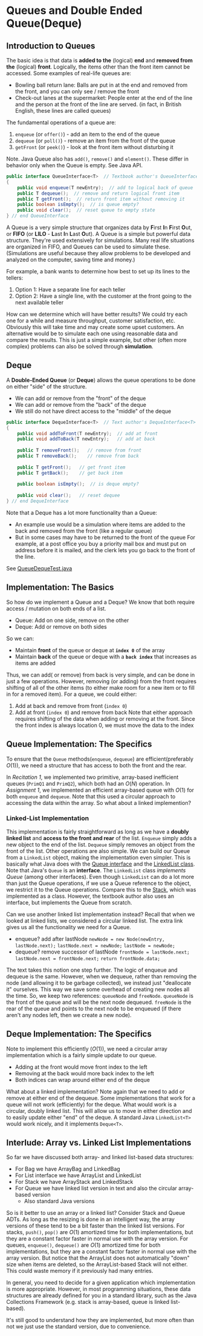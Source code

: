 # Queues and Double Ended Queue(Deque)
## Introduction to Queues
The basic idea is that data is **added to the** (logical) **end** and **removed from the** (logical) **front**. Logically, the items other than the front item cannot be accessed. Some examples of real-life queues are:
* Bowling ball return lane: Balls are put in at the end and removed from the front, and you can only see / remove the front
* Check-out lanes at the supermarket: People enter at the end of the line and the person at the front of the line are served. (in fact, in British English, these lines are called queues)

The fundamental operations of a queue are:
  1.  `enqueue` (or `offer()`)  - add an item to the end of the queue
  2.  `dequeue` (or `poll()`) - remove an item from the front of the queue
  3.  `getFront` (or `peek()`) - look at the front item without disturbing it

Note. Java Queue also has `add()`, `remove()` and `element()`. These differ in behavior only when the Queue is empty. See Java API.
```Java
public interface QueueInterface<T>  // Textbook author's QueueInterface
{
	public void enqueue(T newEntry);  // add to logical back of queue
	public T dequeue();  // remove and return logical front item
	public T getFront();  // return front item without removing it
	public boolean isEmpty();  // is queue empty?
	public void clear();  // reset queue to empty state
} // end QueueInterface
```

A Queue is a very simple structure that organizes data by **F**irst **I**n **F**irst **O**ut, or **FIFO** (or **LILO** - **L**ast **I**n **L**ast **O**ut). A Queue is a simple but powerful data structure. They're used extensively for simulations. Many real life situations are organized in FIFO, and Queues can be used to simulate these. (Simulations are useful because they allow problems to be developed and analyzed on the computer, saving time and money.)

For example, a bank wants to determine how best to set up its lines to the tellers:
1.  Option 1: Have a separate line for each teller
2. Option 2: Have a single line, with the customer at the front going to the next available teller

How can we determine which will have better results? We could try each one for a while and measure throughput, customer satisfaction, etc. Obviously this will take time and may create some upset customers. An alternative would be to simulate each one using reasonable data and compare the results. This is just a simple example, but other (often more complex) problems can also be solved through **simulation**.


## Deque
A **Double-Ended Queue** (or **Deque**) allows the queue operations to be done on either "side" of the structure.
- We can add or remove from the "front" of the deque
- We can add or remove from the "back" of the deque
- We still do not have direct access to the "middle" of the deque
```Java
public interface DequeInterface<T>  // Text author's DequeInterface<T>
{
	public void addToFront(T newEntry);  // add at front
	public void addToBack(T newEntry);   // add at back
	
	public T removeFront();   // remove from front
	public T removeBack();    // remove from back
	
	public T getFront();   // get front item
	public T getBack();    // get back item
	
	public boolean isEmpty();  // is deque empty?
	
	public void clear();   // reset dequee
} // end DequeInterface
```
Note that a Deque has a lot more functionality than a Queue:
- An example use would be a simulation where items are added to the back and removed from the front (like a regular queue)
- But in some cases may have to be returned to the front of the queue
	  For example, at a post office you buy a priority mail box and must put on address before it is mailed, and the clerk lets you go back to the front of the line.

See [QueueDequeTest.java](handout/QueueDequeTest.java)


## Implementation: The Basics
So how do we implement a Queue and a Deque? We know that both require access / mutation on both ends of a list.
- Queue: Add on one side, remove on the other
- Deque: Add or remove on both sides

So we can:
- Maintain **front** of the queue or deque at **`index 0`** of the array
- Maintain **back** of the queue or deque with a **`back index`** that increases as items are added

Thus, we can add( or remove) from back is  very simple, and can be done in just a few operations. However, removing (or adding) from the front requires shifting of all of the other items (to either make room for a new item or to fill in for a removed item). For a queue, we could either: 
1. Add at back and remove from front (`index 0`)
2. Add at front (`index 0`) and remove from back
Note that either approach requires shifting of the data when adding or removing at the front. Since the front index is always location 0, we must move the data to the index

## Queue Implementation: The Specifics
To ensure that the `Queue` methods(`enqueue`, `dequeue`) are efficient(preferably $O(1)$), we need a structure that has access to both the front and the rear.

In *Recitation 1*, we implemented two primitive, array-based inefficient queues (`PrimQ1` and `PrimQ2`), which both had an $O(N)$ operation. In *Assignment 1*, we implemented an efficient array-based queue with $O(1)$ for both `enqueue` and `dequeue`. Note that this used a circular approach to accessing the data within the array. So what about a linked implemention?

### Linked-List Implementation
This implementation is fairly straightforward as long as we have a **doubly linked list** and **access to the front and rear** of the list. `Enqueue` simply adds a new object to the end of the list. `Dequeue` simply removes an object from the front of the list. Other operations are also simple. We can build our Queue from a `LinkedList` object, making the implementation even simpler. This is basically what Java does with the [Queue interface](http://docs.oracle.com/javase/7/docs/api/java/util/Queue.html) and the [LinkedList class](http://docs.oracle.com/javase/7/docs/api/java/util/LinkedList.html).
Note that Java's `Queue` is an **interface**. The `LinkedList` class *implements Queue* (among other interfaces). Even though `LinkedList` can do a lot more than just the Queue operations, if we use a Queue reference to the object, we restrict it to the Queue operations. Compare this to the [Stack](http://docs.oracle.com/javase/7/docs/api/java/util/Stack.html), which was implemented as a class. However, the textbook author also uses an interface, but implements the Queue from scratch. 

Can we use another linked list implementation instead? Recall that when we looked at linked lists, we considered a circular linked list. The extra link gives us all the functionality we need for a Queue.
- enqueue? add after lastNode
	`newNode = new Node(newEntry, lastNode.next);`
	`lastNode.next = newNode;`
	`lastNode = newNode;`
- dequeue? remove successor of lastNode
	`frontNode = lastNode.next;`
	`lastNode.next = frontNode.next;`
	`return frontNode.data;`

The text takes this notion one step further. The logic of enqueue and dequeue is the same. However, when we dequeue, rather than removing the node (and allowing it to be garbage collected), we instead just "deallocate it" ourselves. This way we save some overhead of creating new nodes all the time. So, we keep two references: `queueNode` and `freeNode`. `queueNode` is the front of the queue and will be the next node dequeued. `freeNode` is the rear of the queue and points to the next node to be enqueued (if there aren't any nodes left, then we create a new node).





## Deque Implementation: The Specifics
Note to implement this efficiently ($O(1)$), we need a circular array implementation which is a fairly simple update to our queue.
- Adding at the front would move front index to the left
- Removing at the back would more back index to the left
- Both indices can wrap around either end of the deque

What about a linked implementation? Note again that we need to add or remove at either end of the dequeue. Some implementations that work for a queue will not work (efficiently) for the deque. What would work is a circular, doubly linked list. This will allow us to move in either direction and to easily update either "end" of the deque. A standard Java `LinkedList<T>` would work nicely, and it implements `Deque<T>`.

## Interlude: Array vs. Linked List Implementations
So far we have discussed both array- and linked list-based data structures:
- For Bag we have ArrayBag and LinkedBag
- For List interface we have ArrayList and LinkedList
- For Stack we have ArrayStack and LinkedStack
- For Queue we have linked list version in text and also the circular array-based version
	- Also standard Java versions

So is it better to use an array or a linked list? Consider Stack and Queue ADTs. As long as the resizing is done in an intelligent way, the array versions of these tend to be a bit faster than the linked list versions. For stacks, `push()`, `pop()` are $O(1)$ amortized time for both implementations, but they are a constant factor faster in normal use with the array version. For queues, `enqueue()`, `dequeue()` are $O(1)$ amortized time for both implementations, but they are a constant factor faster in normal use with the array version. But notice that the ArrayList does not automatically "down" size when items are deleted, so the ArrayList-based Stack will not either. This could waste memory if it previously had many entries.

In general, you need to decide for a given application which implementation is more appropriate. However, in most programming situations, these data structures are already defined for you in a standard library, such as the Java Collections Framework (e.g. stack is array-based, queue is linked list-based).

It's still good to understand how they are implemented, but more often than not we just use the standard version, due to convenience.
